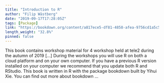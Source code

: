 ```yaml
---
title: "Introduction to R"
author: "Filip Wästberg"
date: "2019-09-17T17:28:05Z"
tags: [Package]
link: "https://bookdown.org/content/a817ece5-df81-4858-afea-9756cd1a5c54/"
length_weight: "32.8%"
pinned: false
---
```


This book contains workshop material for 4 workshop held at tele2 during the autumn of 2019 [...] During the workshops you will use R on both a cloud platform and on your own computer. If you have a previous R version installed on your computer we recommend that you update both R and RStudio. This book is written in R with the package bookdown built by Yihui Xie. You can find out more about bookdown ...
